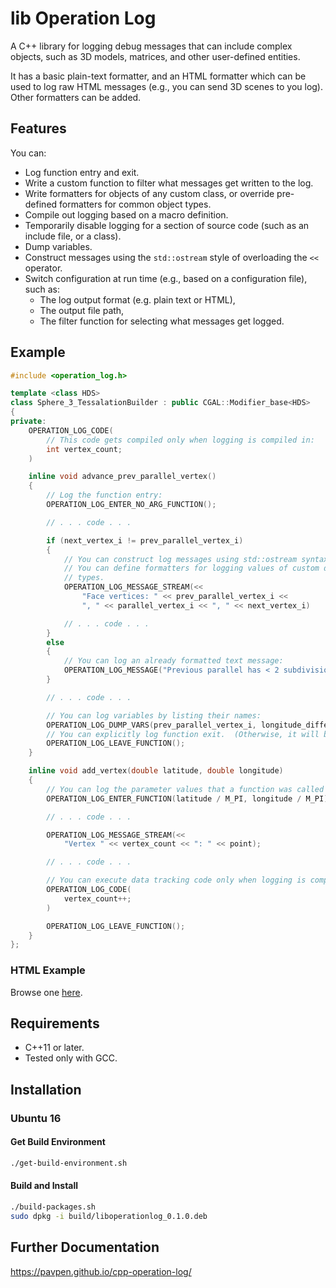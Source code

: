 # lib Operation Log

A C++ library for logging debug messages that can include complex objects,
such as 3D models, matrices, and other user-defined entities.

It has a basic plain-text formatter, and an HTML formatter which can be used
to log raw HTML messages (e.g., you can send 3D scenes to you log).  Other
formatters can be added.

## Features

You can:

* Log function entry and exit.
* Write a custom function to filter what messages get written to the log.
* Write formatters for objects of any custom class, or override pre-defined
  formatters for common object types.
* Compile out logging based on a macro definition.
* Temporarily disable logging for a section of source code (such as an include
  file, or a class).
* Dump variables.
* Construct messages using the `std::ostream` style of overloading the `<<`
  operator.
* Switch configuration at run time (e.g., based on a configuration file), such as:
    * The log output format (e.g. plain text or HTML),
    * The output file path,
    * The filter function for selecting what messages get logged.


## Example

```C++
#include <operation_log.h>

template <class HDS>
class Sphere_3_TessalationBuilder : public CGAL::Modifier_base<HDS>
{
private:
    OPERATION_LOG_CODE(
        // This code gets compiled only when logging is compiled in:
        int vertex_count;
    )

    inline void advance_prev_parallel_vertex()
    {
        // Log the function entry:
        OPERATION_LOG_ENTER_NO_ARG_FUNCTION();

        // . . . code . . .

        if (next_vertex_i != prev_parallel_vertex_i)
        {
            // You can construct log messages using std::ostream syntax.
            // You can define formatters for logging values of custom data
            // types.
            OPERATION_LOG_MESSAGE_STREAM(<<
                "Face vertices: " << prev_parallel_vertex_i <<
                ", " << parallel_vertex_i << ", " << next_vertex_i)

            // . . . code . . .
        }
        else
        {
            // You can log an already formatted text message:
            OPERATION_LOG_MESSAGE("Previous parallel has < 2 subdivisions. It's already complete.");
        }

        // . . . code . . .

        // You can log variables by listing their names:
        OPERATION_LOG_DUMP_VARS(prev_parallel_vertex_i, longitude_difference_subdiv);
        // You can explicitly log function exit.  (Otherwise, it will be inferred.)
        OPERATION_LOG_LEAVE_FUNCTION();
    }

    inline void add_vertex(double latitude, double longitude)
    {
        // You can log the parameter values that a function was called with:
        OPERATION_LOG_ENTER_FUNCTION(latitude / M_PI, longitude / M_PI);

        // . . . code . . .

        OPERATION_LOG_MESSAGE_STREAM(<<
            "Vertex " << vertex_count << ": " << point);

        // . . . code . . .

        // You can execute data tracking code only when logging is compiled in:
        OPERATION_LOG_CODE(
            vertex_count++;
        )

        OPERATION_LOG_LEAVE_FUNCTION();
    }
};
```

### HTML Example

Browse one
[here](https://pavpen.github.io/cpp-operation-log/2018/html-log-sphere-tesselation.html).


## Requirements

* C++11 or later.
* Tested only with GCC.


## Installation

### Ubuntu 16

#### Get Build Environment

```BASH
./get-build-environment.sh
```

#### Build and Install

```BASH
./build-packages.sh
sudo dpkg -i build/liboperationlog_0.1.0.deb
```

## Further Documentation

https://pavpen.github.io/cpp-operation-log/
